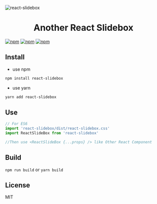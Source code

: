 ![react-slidebox](https://i.loli.net/2018/10/27/5bd3e28460956.gif)
<h1 align="center">Another React Slidebox</h1>

[![npm](https://img.shields.io/npm/v/react-slidebox.svg?style=flat-square)](https://www.npmjs.com/package/react-slidebox)
[![npm](https://img.shields.io/npm/l/react-slidebox.svg?style=flat-square)](https://github.com/anapopo/react-slidebox/blob/master/LICENSE)
[![npm](https://img.shields.io/npm/dt/react-slidebox.svg?style=flat-square)](https://www.npmjs.com/package/react-slidebox)


## Install
+ use npm
```bash
npm install react-slidebox
```
+ use yarn 
```bash
yarn add react-slidebox
```

## Use
```javascript
// For ES6
import 'react-slidebox/dist/react-slidebox.css'
import ReactSlideBox from 'react-slidebox'

//Then use <ReactSlideBox {...props} /> like Other React Component

```
## Build
`npm run build` or `yarn build`

## License
MIT

